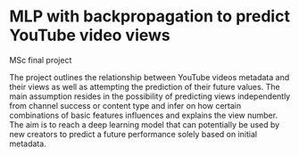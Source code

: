# MLP with backpropagation to predict YouTube video views
MSc final project

The project outlines the relationship between YouTube videos metadata and their views as well as attempting the prediction of their future values. The main assumption resides in the possibility of predicting views independently from channel success or content type and infer on how certain combinations of basic features influences and explains the view number. The aim is to reach a deep learning model that can potentially be used by new creators to predict a future performance solely based on initial metadata.

